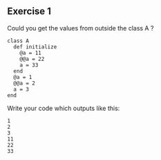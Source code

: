 Exercise 1
----------

Could you get the values from outside the class A ?

	class A
	  def initialize
	    @a = 11
	    @@a = 22
	    a = 33
	  end
	  @a = 1
	  @@a = 2
	  a = 3
	end

Write your code which outputs like this:

	1
	2
	3
	11
	22
	33

